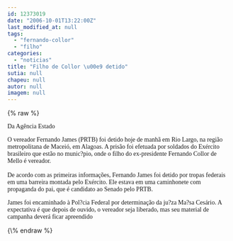 ```yaml
---
id: 12373019
date: "2006-10-01T13:22:00Z"
last_modified_at: null
tags:
  - "fernando-collor"
  - "filho"
categories:
  - "noticias"
title: "Filho de Collor \u00e9 detido"
sutia: null
chapeu: null
autor: null
imagem: null
---
```

{\% raw %}
<p><P><FONT face=Verdana>Da Agência Estado</FONT></P></p>
<p><P><FONT face=Verdana>O vereador Fernando James (PRTB) foi detido hoje de manhã em Rio Largo, na região metropolitana de Maceió, em Alagoas. A prisão foi efetuada por soldados do Exército brasileiro que estão no munic?pio, onde o filho do ex-presidente Fernando Collor de Mello é vereador.<BR><BR>De acordo com as primeiras informações, Fernando James foi detido por tropas federais em uma barreira montada pelo Exército. Ele estava em uma caminhonete com propaganda do pai, que é candidato ao Senado pelo PRTB. </FONT></P></p>
<p><P><FONT face=Verdana>James foi encaminhado à Pol?cia Federal por determinação da ju?za Ma?sa Cesário. A expectativa é que depois de ouvido, o vereador seja liberado, mas seu material de campanha deverá ficar apreendido</FONT></P> </p>
{\% endraw %}